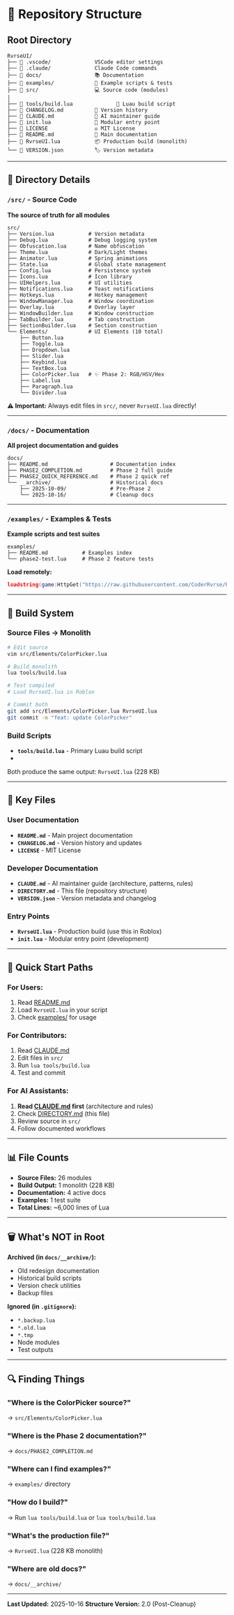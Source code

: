 # 📁 Repository Structure

## Root Directory

```
RvrseUI/
├── 📂 .vscode/              VSCode editor settings
├── 📂 .claude/              Claude Code commands
├── 📂 docs/                 📚 Documentation
├── 📂 examples/             🧪 Example scripts & tests
├── 📂 src/                  💻 Source code (modules)
│
├── 📄 tools/build.lua              🔨 Luau build script
├── 📄 CHANGELOG.md          📝 Version history
├── 📄 CLAUDE.md             🤖 AI maintainer guide
├── 📄 init.lua              🚀 Modular entry point
├── 📄 LICENSE               ⚖️ MIT License
├── 📄 README.md             📖 Main documentation
├── 📄 RvrseUI.lua           📦 Production build (monolith)
└── 📄 VERSION.json          🏷️ Version metadata
```

---

## 📂 Directory Details

### `/src/` - Source Code
**The source of truth for all modules**

```
src/
├── Version.lua           # Version metadata
├── Debug.lua             # Debug logging system
├── Obfuscation.lua       # Name obfuscation
├── Theme.lua             # Dark/Light themes
├── Animator.lua          # Spring animations
├── State.lua             # Global state management
├── Config.lua            # Persistence system
├── Icons.lua             # Icon library
├── UIHelpers.lua         # UI utilities
├── Notifications.lua     # Toast notifications
├── Hotkeys.lua           # Hotkey management
├── WindowManager.lua     # Window coordination
├── Overlay.lua           # Overlay layer
├── WindowBuilder.lua     # Window construction
├── TabBuilder.lua        # Tab construction
├── SectionBuilder.lua    # Section construction
└── Elements/             # UI Elements (10 total)
    ├── Button.lua
    ├── Toggle.lua
    ├── Dropdown.lua
    ├── Slider.lua
    ├── Keybind.lua
    ├── TextBox.lua
    ├── ColorPicker.lua   # ✨ Phase 2: RGB/HSV/Hex
    ├── Label.lua
    ├── Paragraph.lua
    └── Divider.lua
```

**⚠️ Important:** Always edit files in `src/`, never `RvrseUI.lua` directly!

---

### `/docs/` - Documentation
**All project documentation and guides**

```
docs/
├── README.md                    # Documentation index
├── PHASE2_COMPLETION.md         # Phase 2 full guide
├── PHASE2_QUICK_REFERENCE.md    # Phase 2 quick ref
└── __archive/                   # Historical docs
    ├── 2025-10-09/              # Pre-Phase 2
    └── 2025-10-16/              # Cleanup docs
```

---

### `/examples/` - Examples & Tests
**Example scripts and test suites**

```
examples/
├── README.md           # Examples index
└── phase2-test.lua     # Phase 2 feature tests
```

**Load remotely:**
```lua
loadstring(game:HttpGet("https://raw.githubusercontent.com/CoderRvrse/RvrseUI/main/examples/phase2-test.lua"))()
```

---

## 🔧 Build System

### Source Files → Monolith
```bash
# Edit source
vim src/Elements/ColorPicker.lua

# Build monolith
lua tools/build.lua

# Test compiled
# Load RvrseUI.lua in Roblox

# Commit both
git add src/Elements/ColorPicker.lua RvrseUI.lua
git commit -m "feat: update ColorPicker"
```

### Build Scripts
- **`tools/build.lua`** - Primary Luau build script
- 
Both produce the same output: `RvrseUI.lua` (228 KB)

---

## 📖 Key Files

### User Documentation
- **`README.md`** - Main project documentation
- **`CHANGELOG.md`** - Version history and updates
- **`LICENSE`** - MIT License

### Developer Documentation
- **`CLAUDE.md`** - AI maintainer guide (architecture, patterns, rules)
- **`DIRECTORY.md`** - This file (repository structure)
- **`VERSION.json`** - Version metadata and changelog

### Entry Points
- **`RvrseUI.lua`** - Production build (use this in Roblox)
- **`init.lua`** - Modular entry point (development)

---

## 🚀 Quick Start Paths

### For Users:
1. Read [README.md](./README.md)
2. Load `RvrseUI.lua` in your script
3. Check [examples/](./examples/) for usage

### For Contributors:
1. Read [CLAUDE.md](./CLAUDE.md)
2. Edit files in `src/`
3. Run `lua tools/build.lua`
4. Test and commit

### For AI Assistants:
1. **Read [CLAUDE.md](./CLAUDE.md) first** (architecture and rules)
2. Check [DIRECTORY.md](./DIRECTORY.md) (this file)
3. Review source in `src/`
4. Follow documented workflows

---

## 📊 File Counts

- **Source Files:** 26 modules
- **Build Output:** 1 monolith (228 KB)
- **Documentation:** 4 active docs
- **Examples:** 1 test suite
- **Total Lines:** ~6,000 lines of Lua

---

## 🗑️ What's NOT in Root

**Archived (in `docs/__archive/`):**
- Old redesign documentation
- Historical build scripts
- Version check utilities
- Backup files

**Ignored (in `.gitignore`):**
- `*.backup.lua`
- `*.old.lua`
- `*.tmp`
- Node modules
- Test outputs

---

## 🔍 Finding Things

### "Where is the ColorPicker source?"
→ `src/Elements/ColorPicker.lua`

### "Where is the Phase 2 documentation?"
→ `docs/PHASE2_COMPLETION.md`

### "Where can I find examples?"
→ `examples/` directory

### "How do I build?"
→ Run `lua tools/build.lua` or `lua tools/build.lua`

### "What's the production file?"
→ `RvrseUI.lua` (228 KB monolith)

### "Where are old docs?"
→ `docs/__archive/`

---

**Last Updated:** 2025-10-16
**Structure Version:** 2.0 (Post-Cleanup)

